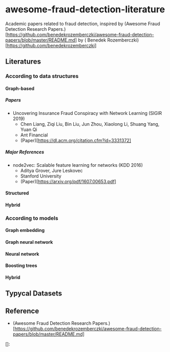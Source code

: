 # awesome-fraud-detection-literature
Academic papers related to fraud detection, inspired by (Awesome Fraud Detection Research Papers.)[https://github.com/benedekrozemberczki/awesome-fraud-detection-papers/blob/master/README.md] by (
Benedek Rozemberczki)[https://github.com/benedekrozemberczki]

## Literatures
### According to data structures
#### Graph-based
##### Papers
- Uncovering Insurance Fraud Conspiracy with Network Learning (SIGIR 2019)
  - Chen Liang, Ziqi Liu, Bin Liu, Jun Zhou, Xiaolong Li, Shuang Yang, Yuan Qi
  - Ant Financial
  - (Paper)[https://dl.acm.org/citation.cfm?id=3331372]
##### Major References
- node2vec: Scalable feature learning for networks (KDD 2016)
  - Aditya Grover, Jure Leskovec
  - Stanford University
  - (Paper)[https://arxiv.org/pdf/1607.00653.pdf]


#### Structured

#### Hybrid

### According to models
#### Graph embedding

#### Graph neural network

#### Neural network

#### Boosting trees

#### Hybrid

## Typycal Datasets

## Reference
- (Awesome Fraud Detection Research Papers.)[https://github.com/benedekrozemberczki/awesome-fraud-detection-papers/blob/master/README.md]

[]:

